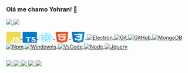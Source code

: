 ### Olá me chamo Yohran! 👋

<div>
  <a href="https://twitter.com/YohranK">
  <img height="180em" src="https://github-readme-stats.vercel.app/api?usename=github.com/yohran1&show_icons=true&theme=dark&include_all_commits=true&count_private=true" />
  <img height="180em" src="https://github-readme-stats.vercel.app/api/top-langs/?username=yohran1&layout=compact&langs_count=16&theme=dark" />
</div>

<!--
- 🔭 I’m currently working on ...
- 🌱 I’m currently learning ...
- 👯 I’m looking to collaborate on ...
- 🤔 I’m looking for help with ...
- 💬 Ask me about ...
- 📫 How to reach me: ...
- 😄 Pronouns: ...
- ⚡ Fun fact: ...
-->
<div style="display: inline_block"><br>
  <img align="center" alt="Js" height="30" width="40" src="https://raw.githubusercontent.com/devicons/devicon/master/icons/javascript/javascript-plain.svg">
  <img align="center" alt="Ts" height="30" width="40" src="https://raw.githubusercontent.com/devicons/devicon/master/icons/typescript/typescript-plain.svg">
  <img align="center" alt="React" height="30" width="40" 
src="https://raw.githubusercontent.com/devicons/devicon/master/icons/react/react-original.svg">
  <img align="center" alt="HTML" height="30" width="40" 
src="https://raw.githubusercontent.com/devicons/devicon/master/icons/html5/html5-original.svg">
  <img align="center" alt="CSS" height="30" width="40" 
src="https://raw.githubusercontent.com/devicons/devicon/master/icons/css3/css3-original.svg">
  <img align="center" alt="Electron" height="30" width="40" 
src="https://cdn.jsdelivr.net/gh/devicons/devicon/icons/electron/electron-original.svg" /> 
  <img align="center" alt="Git" height="30" width="40"
src="https://cdn.jsdelivr.net/gh/devicons/devicon/icons/git/git-original.svg" />
  <img align="center" alt="GitHub" height="30" width="40"
src="https://cdn.jsdelivr.net/gh/devicons/devicon/icons/github/github-original.svg" />
  <img align="center" alt="MongoDB" height="30" width="40"
src="https://cdn.jsdelivr.net/gh/devicons/devicon/icons/mongodb/mongodb-plain-wordmark.svg" />
  <img align="center" alt="Npm" height="30" width="40"
src="https://cdn.jsdelivr.net/gh/devicons/devicon/icons/npm/npm-original-wordmark.svg" />
  <img align="center" alt="Windowns" height="30" width="40"
src="https://cdn.jsdelivr.net/gh/devicons/devicon/icons/windows8/windows8-original.svg" />
  <img align="center" alt="VsCode" height="30" width="40"
src="https://cdn.jsdelivr.net/gh/devicons/devicon/icons/vscode/vscode-original.svg" />
  <img align="center" alt="Node" height="30" width="40"
src="https://cdn.jsdelivr.net/gh/devicons/devicon/icons/nodejs/nodejs-original-wordmark.svg" />
  <img align="center" alt="Jquery" height="30" width="40"
src="https://cdn.jsdelivr.net/gh/devicons/devicon/icons/jquery/jquery-plain-wordmark.svg" />
</div>
  
  ##

<div>
  <a href="https://www.facebook.com/yohran.venancio/" target="_blank"> 
  <img src="https://img.shields.io/badge/Facebook-1877F2?style=for-the-badge&logo=facebook&logoColor=white" target="_blank"> 
  </a>
  <a href="https://www.instagram.com/yohran_kallahari/" target="_blank"> 
  <img src="https://img.shields.io/badge/Instagram-E4405F?style=for-the-badge&logo=instagram&logoColor=white" target="_blank"> 
  </a>
  <a href="https://twitter.com/YohranK" target="_blank"> 
  <img src="https://img.shields.io/badge/Twitter-1DA1F2?style=for-the-badge&logo=twitter&logoColor=white" target="_blank"> 
  </a>
  <a href="https://www.twitch.tv/yohrankallahari" target="_blank"> 
  <img src="https://img.shields.io/badge/Twitch-9146FF?style=for-the-badge&logo=twitch&logoColor=white" target="_blank"> 
  </a>
  <a href="https://api.whatsapp.com/send/?phone=48988564857&text&type=phone_number&app_absent=0" target="_blank"> 
  <img src="https://img.shields.io/badge/WhatsApp-25D366?style=for-the-badge&logo=whatsapp&logoColor=white" target="_blank"> 
  </a>
</div>
